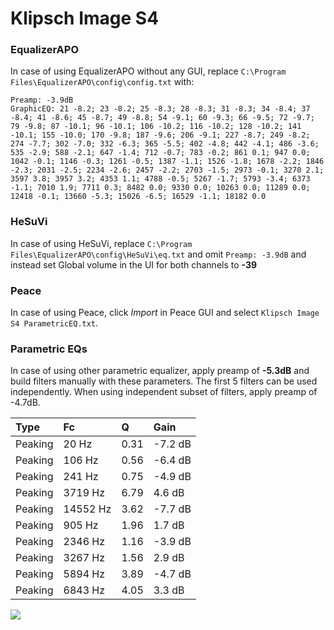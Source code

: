 # Klipsch Image S4

### EqualizerAPO
In case of using EqualizerAPO without any GUI, replace `C:\Program Files\EqualizerAPO\config\config.txt`
with:
```
Preamp: -3.9dB
GraphicEQ: 21 -8.2; 23 -8.2; 25 -8.3; 28 -8.3; 31 -8.3; 34 -8.4; 37 -8.4; 41 -8.6; 45 -8.7; 49 -8.8; 54 -9.1; 60 -9.3; 66 -9.5; 72 -9.7; 79 -9.8; 87 -10.1; 96 -10.1; 106 -10.2; 116 -10.2; 128 -10.2; 141 -10.1; 155 -10.0; 170 -9.8; 187 -9.6; 206 -9.1; 227 -8.7; 249 -8.2; 274 -7.7; 302 -7.0; 332 -6.3; 365 -5.5; 402 -4.8; 442 -4.1; 486 -3.6; 535 -2.9; 588 -2.1; 647 -1.4; 712 -0.7; 783 -0.2; 861 0.1; 947 0.0; 1042 -0.1; 1146 -0.3; 1261 -0.5; 1387 -1.1; 1526 -1.8; 1678 -2.2; 1846 -2.3; 2031 -2.5; 2234 -2.6; 2457 -2.2; 2703 -1.5; 2973 -0.1; 3270 2.1; 3597 3.8; 3957 3.2; 4353 1.1; 4788 -0.5; 5267 -1.7; 5793 -3.4; 6373 -1.1; 7010 1.9; 7711 0.3; 8482 0.0; 9330 0.0; 10263 0.0; 11289 0.0; 12418 -0.1; 13660 -5.3; 15026 -6.5; 16529 -1.1; 18182 0.0
```

### HeSuVi
In case of using HeSuVi, replace `C:\Program Files\EqualizerAPO\config\HeSuVi\eq.txt` and omit `Preamp:
-3.9dB` and instead set Global volume in the UI for both channels to **-39**

### Peace
In case of using Peace, click *Import* in Peace GUI and select `Klipsch Image S4 ParametricEQ.txt`.

### Parametric EQs
In case of using other parametric equalizer, apply preamp of **-5.3dB** and build filters manually
with these parameters. The first 5 filters can be used independently.
When using independent subset of filters, apply preamp of -4.7dB.

| Type    | Fc       |    Q | Gain    |
|:--------|:---------|:-----|:--------|
| Peaking | 20 Hz    | 0.31 | -7.2 dB |
| Peaking | 106 Hz   | 0.56 | -6.4 dB |
| Peaking | 241 Hz   | 0.75 | -4.9 dB |
| Peaking | 3719 Hz  | 6.79 | 4.6 dB  |
| Peaking | 14552 Hz | 3.62 | -7.7 dB |
| Peaking | 905 Hz   | 1.96 | 1.7 dB  |
| Peaking | 2346 Hz  | 1.16 | -3.9 dB |
| Peaking | 3267 Hz  | 1.56 | 2.9 dB  |
| Peaking | 5894 Hz  | 3.89 | -4.7 dB |
| Peaking | 6843 Hz  | 4.05 | 3.3 dB  |

![](https://raw.githubusercontent.com/jaakkopasanen/AutoEq/master/results/headphonecom/sbaf-serious/Klipsch%20Image%20S4/Klipsch%20Image%20S4.png)
